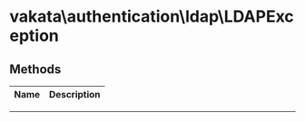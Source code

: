 # vakata\authentication\ldap\LDAPException


## Methods

| Name | Description |
|------|-------------|

---


